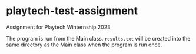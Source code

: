 # playtech-test-assignment
Assignment for Playtech Winternship 2023

The program is run from the Main class. ``results.txt`` will be created into the same directory as the Main class when the program is run once.

